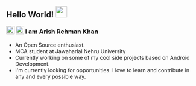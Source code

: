 ## Hello World! <img src="https://raw.githubusercontent.com/iampavangandhi/iampavangandhi/master/gifs/Hi.gif" width="30px"></h2>

<a href="https://www.linkedin.com/in/arishrehmankhan/">
  <img align="left" alt="Arish's Linkedin" width="22px" src="https://cdn.jsdelivr.net/npm/simple-icons@v3/icons/linkedin.svg" />
</a>
<a href="https://www.hackerrank.com/arishrehmankhan">
  <img align="left" alt="Arish's HackerRank" width="22px" src="https://cdn.jsdelivr.net/npm/simple-icons@v3/icons/hackerrank.svg" />
</a>

### I am Arish Rehman Khan
- An Open Source enthusiast.
- MCA student at Jawaharlal Nehru University
- Currently working on some of my cool side projects based on Android Development.
- I'm currently looking for opportunities. I love to learn and contribute in any and every possible way.
